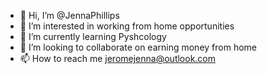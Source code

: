 - 👋 Hi, I’m @JennaPhillips
- 👀 I’m interested in working from home opportunities
- 🌱 I’m currently learning Pyshcology
- 💞️ I’m looking to collaborate on earning money from home
- 📫 How to reach me jeromejenna@outlook.com

<!---
JennaPhillips/JennaPhillips is a ✨ special ✨ repository because its `README.md` (this file) appears on your GitHub profile.
You can click the Preview link to take a look at your changes.
--->
